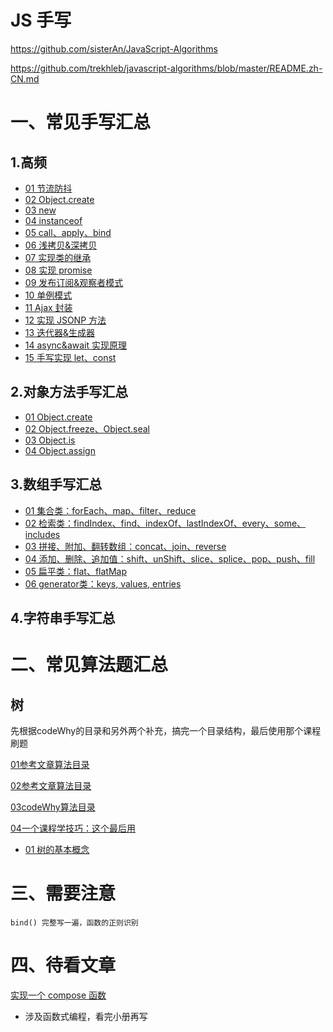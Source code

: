 # JS 手写

https://github.com/sisterAn/JavaScript-Algorithms

https://github.com/trekhleb/javascript-algorithms/blob/master/README.zh-CN.md

# 一、常见手写汇总

## 1.高频

- [01 节流防抖](./common/01防抖节流.md)
- [02 Object.create](./common/02Object_create.md)
- [03 new](./common/03new.md)
- [04 instanceof](./common/04instanceof.md)
- [05 call、apply、bind](./common/05call、apply、bind.md)
- [06 浅拷贝&amp;深拷贝](./common/06浅拷贝&深拷贝.md)
- [07 实现类的继承](./common/07实现类的继承.md)
- [08 实现 promise](./common/08实现PromisesA+%20.md)
- [09 发布订阅&amp;观察者模式](./common/09发布订阅&观察者模式.md)
- [10 单例模式](./common/10单例模式.md)
- [11 Ajax 封装](./common/11Ajax封装.md)
- [12 实现 JSONP 方法](./common/12实现JSONP方法.md)
- [13 迭代器&amp;生成器](./common/13迭代器&生成器.md)
- [14 async&amp;await 实现原理](./common/14async&await实现原理.md)
- [15 手写实现 let、const](./common/15手写实现let、const.md)

## 2.对象方法手写汇总

- [01 Object.create](./common/02Object_create.md)
- [02 Object.freeze、Object.seal](./object/02Object.freeze.md)
- [03 Object.is](./object/03Object.is.md)
- [04 Object.assign](./object/04Object.assign.md)

## 3.数组手写汇总

+ [01 集合类：forEach、map、filter、reduce](./array/01集合类.md)
+ [02 检索类：findIndex、find、indexOf、lastIndexOf、every、some、includes](./array/02检索类.md)
+ [03 拼接、附加、翻转数组：concat、join、reverse](./array/03拼接、附加、翻转数组.md)
+ [04 添加、删除、追加值：shift、unShift、slice、splice、pop、push、fill](./array/04添加、删除、追加值.md)
+ [05 扁平类：flat、flatMap](./array/05.扁平类.md)
+ [06 generator类：keys, values, entries](./array/06generator.md)

## 4.字符串手写汇总



# 二、常见算法题汇总

## 树

先根据codeWhy的目录和另外两个补充，搞完一个目录结构，最后使用那个课程刷题

[01参考文章算法目录](https://www.conardli.top/docs/dataStructure/)

[02参考文章算法目录](https://www.coding-time.cn/lc/data-structures/linked-list/)

[03codeWhy算法目录](https://www.jianshu.com/p/38853c044156)

[04一个课程学技巧：这个最后用](https://labuladong.github.io/algo/)

+ [01 树的基本概念](./algorithm/tree/01树的基本概念.md)















# 三、需要注意

```
bind() 完整写一遍，函数的正则识别
```

# 四、待看文章

[实现一个 compose 函数](https://segmentfault.com/a/1190000011447164)

- 涉及函数式编程，看完小册再写
